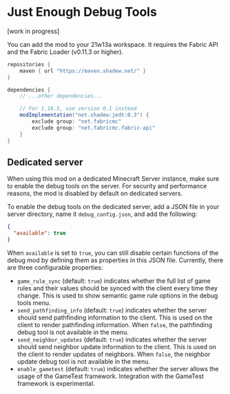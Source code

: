 # Just Enough Debug Tools

[work in progress]

You can add the mod to your 21w13a workspace. It requires the Fabric API and the Fabric Loader (v0.11.3 or higher).

```groovy
repositories {
    maven { url "https://maven.shadew.net/" }
}

dependencies {
    // ...other dependencies...

    // For 1.16.5, use version 0.1 instead
    modImplementation("net.shadew:jedt:0.3") {
        exclude group: "net.fabricmc"
        exclude group: "net.fabricmc.fabric-api"
    }
}
```

## Dedicated server

When using this mod on a dedicated Minecraft Server instance, make sure to enable the debug tools on the server. For
security and performance reasons, the mod is disabled by default on dedicated servers.

To enable the debug tools on the dedicated server, add a JSON file in your server directory, name it
`debug_config.json`, and add the following:

```json
{
  "available": true
}
```

When `available` is set to `true`, you can still disable certain functions of the debug mod by defining them as
properties in this JSON file. Currently, there are three configurable properties:

- `game_rule_sync` (default: `true`) indicates whether the full list of game rules and their values should be synced
  with the client every time they change. This is used to show semantic game rule options in the debug tools menu.
- `send_pathfinding_info` (default: `true`) indicates whether the server should send pathfinding information to the
  client. This is used on the client to render pathfinding information. When `false`, the pathfinding debug tool is not
  available in the menu.
- `send_neighbor_updates` (default: `true`) indicates whether the server should send neighbor update information to the
  client. This is used on the client to render updates of neighbors. When `false`, the neighbor update debug tool is not
  available in the menu.
- `enable_gametest` (default: `true`) indicates whether the server allows the usage of the GameTest framework.
  Integration with the GameTest framework is experimental.
